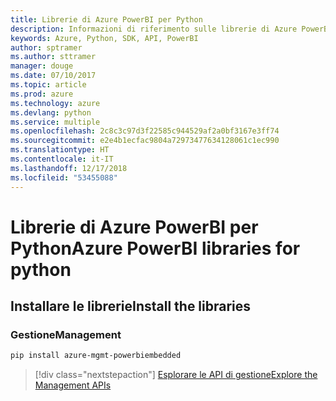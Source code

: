 ```yaml
---
title: Librerie di Azure PowerBI per Python
description: Informazioni di riferimento sulle librerie di Azure PowerBI per Python
keywords: Azure, Python, SDK, API, PowerBI
author: sptramer
ms.author: sttramer
manager: douge
ms.date: 07/10/2017
ms.topic: article
ms.prod: azure
ms.technology: azure
ms.devlang: python
ms.service: multiple
ms.openlocfilehash: 2c8c3c97d3f22585c944529af2a0bf3167e3ff74
ms.sourcegitcommit: e2e4b1ecfac9804a72973477634128061c1ec990
ms.translationtype: HT
ms.contentlocale: it-IT
ms.lasthandoff: 12/17/2018
ms.locfileid: "53455088"
---
```

# <a name="azure-powerbi-libraries-for-python"></a><span data-ttu-id="b15d9-104">Librerie di Azure PowerBI per Python</span><span class="sxs-lookup"><span data-stu-id="b15d9-104">Azure PowerBI libraries for python</span></span>

## <a name="install-the-libraries"></a><span data-ttu-id="b15d9-105">Installare le librerie</span><span class="sxs-lookup"><span data-stu-id="b15d9-105">Install the libraries</span></span>


### <a name="management"></a><span data-ttu-id="b15d9-106">Gestione</span><span class="sxs-lookup"><span data-stu-id="b15d9-106">Management</span></span>

```bash
pip install azure-mgmt-powerbiembedded
```

> [!div class="nextstepaction"]
> [<span data-ttu-id="b15d9-107">Esplorare le API di gestione</span><span class="sxs-lookup"><span data-stu-id="b15d9-107">Explore the Management APIs</span></span>](/python/api/overview/azure/powerbi/management)

